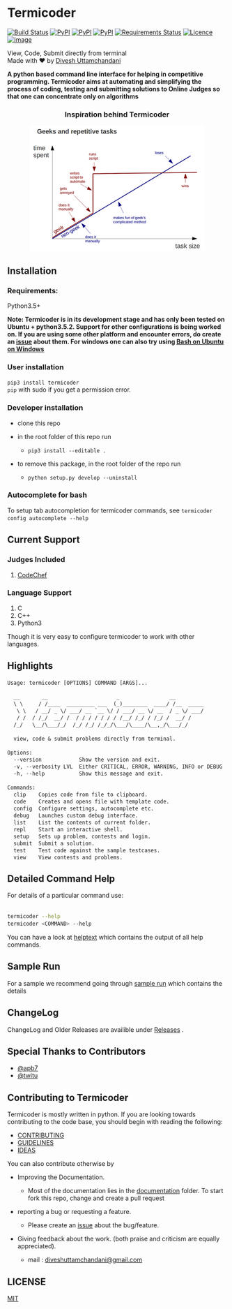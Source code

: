 # Termicoder

[![Build Status](https://travis-ci.org/termicoder/termicoder.svg?branch=master)](https://travis-ci.org/termicoder/termicoder)
[![PyPI](https://img.shields.io/pypi/status/termicoder.svg)](https://pypi.python.org/pypi/termicoder)
[![PyPI](https://img.shields.io/pypi/pyversions/termicoder.svg)](https://pypi.python.org/pypi/termicoder)
[![PyPI](https://img.shields.io/pypi/v/termicoder.svg)](https://pypi.python.org/pypi/termicoder)
[![Requirements Status](https://requires.io/github/termicoder/termicoder/requirements.svg?branch=master)](https://requires.io/github/termicoder/termicoder/requirements/?branch=master)
[![Licence](https://img.shields.io/github/license/termicoder/termicoder.svg)](https://github.com/termicoder/termicoder/blob/master/LICENSE.txt)
[![image](https://img.shields.io/badge/Say%20Thanks-!-1EAEDB.svg)](https://saythanks.io/to/diveshuttam)

View, Code, Submit directly from terminal  
Made with :heart: by [Divesh Uttamchandani](https://github.com/diveshuttam)

**A python based command line interface for helping in competitive programming. Termicoder aims at automating and simplifying the process of coding, testing and submitting solutions to Online Judges so that one can concentrate only on algorithms**

<h3 align="center">
Inspiration behind Termicoder
</h3>
<p align="center">
  <img src="./images/inspiration.png">
</p>

## Installation

### Requirements:
Python3.5+

**Note: Termicoder is in its development stage and has only been tested on Ubuntu + python3.5.2. Support for other configurations is being worked on. If you are using some other platform and encounter errors, do create an [issue](https://github.com/diveshuttam/termicoder/issues) about them. For windows one can also try using [Bash on Ubuntu on Windows](https://msdn.microsoft.com/en-us/commandline/wsl/about)**

### User installation

`pip3 install termicoder`  
`pip` with sudo if you get a permission error.

### Developer installation

- clone this repo
- in the root folder of this repo run
  - `pip3 install --editable .`

- to remove this package, in the root folder of the repo run
  - `python setup.py develop --uninstall`



### Autocomplete for bash

To setup tab autocompletion for termicoder commands,
see `termicoder config autocomplete --help`

## Current Support

### Judges Included

1. [CodeChef](http://www.codechef.com)

### Language Support

1. C
2. C++
3. Python3

Though it is very easy to configure termicoder to work with other languages.

## Highlights

```
Usage: termicoder [OPTIONS] COMMAND [ARGS]...

  __       __                      _                __
  \ \     / /____  _________ ___  (_)________  ____/ /__  _____
   \ \   / __/ _ \/ ___/ __ `__ \/ / ___/ __ \/ __  / _ \/ ___/
   / /  / /_/  __/ /  / / / / / / / /__/ /_/ / /_/ /  __/ /
  /_/   \__/\___/_/  /_/ /_/ /_/_/\___/\____/\__,_/\___/_/

  view, code & submit problems directly from terminal.

Options:
  --version            Show the version and exit.
  -v, --verbosity LVL  Either CRITICAL, ERROR, WARNING, INFO or DEBUG
  -h, --help           Show this message and exit.

Commands:
  clip    Copies code from file to clipboard.
  code    Creates and opens file with template code.
  config  Configure settings, autocomplete etc.
  debug   Launches custom debug interface.
  list    List the contents of current folder.
  repl    Start an interactive shell.
  setup   Sets up problem, contests and login.
  submit  Submit a solution.
  test    Test code against the sample testcases.
  view    View contests and problems.
```

## Detailed Command Help

For details of a particular command use:

```bash

termicoder --help
termicoder <COMMAND> --help
```

You can have a look at [helptext](documentation/helptext.md) which contains the output of all help commands.

## Sample Run

For a sample we recommend going through [sample run](documentation/samplerun.md)
which contains the details

## ChangeLog

ChangeLog and Older Releases are availible under [Releases](https://github.com/termicoder/termicoder/releases) .


## Special Thanks to Contributors
- [@apb7](https://github.com/apb7)
- [@twitu](https://github.com/twittu)

## Contributing to Termicoder

Termicoder is mostly written in python.
If you are looking towards contributing to the code base, you should begin with reading the following:

- [CONTRIBUTING](CONTRIBUTING.md)
- [GUIDELINES](documentation/GUIDELINES.md)
- [IDEAS](documentation/IDEAS.md)

You can also contribute otherwise by

- Improving the Documentation.
  - Most of the documentation lies in the [documentation](https://github.com/termicoder/termicoder/tree/master/documentation) folder. To start fork this repo, change and create a pull request

- reporting a bug or requesting a feature.
  - Please create an [issue](https://github.com/termicoder/termicoder/issues) about the bug/feature.

- Giving feedback about the work. (both praise and criticism are equally appreciated).
  - mail : diveshuttamchandani@gmail.com

## LICENSE

[MIT](LICENSE.txt)
